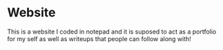 # Website

This is a website I coded in notepad and it is suposed to act as a portfolio for my self as well as writeups that people can follow along with!
